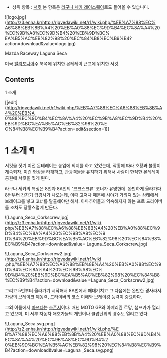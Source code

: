   * 상위 항목 : [서킷](%EC%84%9C%ED%82%B7.md)
본 항목은 [라구나 세카 레이스웨이](%EB%9D%BC%EA%B5%AC%EB%82%98%20%EC%84%B8%EC%B9%B4%20%EB%A0%88%EC%9D%B4%EC%8A%A4%EC%9B%A8%EC%9D%B4.md)로도 들어올 수 있습니다.

![logo.jpg](http://z3.enha.kr/http://rigvedawiki.net/r1/wiki.php/%EB%A7%88%EC%
A6%88%EB%8B%A4%20%EB%A0%88%EC%9D%B4%EC%8A%A4%20%EC%9B%A8%EC%9D%B4%20%EB%9D%BC%
EA%B5%AC%EB%82%98%20%EC%84%B8%EC%B9%B4?action=download&value=logo.jpg)

Mazda Raceway Laguna Seca

미국 [캘리포니아](%EC%BA%98%EB%A6%AC%ED%8F%AC%EB%8B%88%EC%95%84.md)주 북쪽에 위치한 몬테레이
근교에 위치한 서킷.  

## Contents

    

1 소개

[[edit](http://rigvedawiki.net/r1/wiki.php/%EB%A7%88%EC%A6%88%EB%8B%A4%20%EB%A
0%88%EC%9D%B4%EC%8A%A4%20%EC%9B%A8%EC%9D%B4%20%EB%9D%BC%EA%B5%AC%EB%82%98%20%E
C%84%B8%EC%B9%B4?action=edit&section=1)]

# 1 소개 ¶

서킷을 짓기 이전 몬테레이는 농업에 의지를 하고 있었는데, 작황에 따라 호황과 볼황이 계속되자. 이런 현상을 타개하고, 관광객들을 유치하기
위해서 사람이 한적한 몬테레이 공원에 서킷을 짓게 된다.

  

라구나 세카의 특징은 8번과 8A번의 '코크스크류' 코너가 유명한데. 완만하게 올라가다 8번부터 갑자기 급경사가 나오는데, 이때 고저차
때문에 시야가 가려져 있는 상태에서 브레이크를 넣고 코너를 탈출해야만 해서. 아마추어들과 익숙해지지 않는 프로 드라이버들 조차도 당황스럽게
만든다.  

![Laguna_Seca_Corkscrew.jpg](http://z3.enha.kr/http://rigvedawiki.net/r1/wiki.
php/%EB%A7%88%EC%A6%88%EB%8B%A4%20%EB%A0%88%EC%9D%B4%EC%8A%A4%20%EC%9B%A8%EC%9
D%B4%20%EB%9D%BC%EA%B5%AC%EB%82%98%20%EC%84%B8%EC%B9%B4?action=download&value=
Laguna_Seca_Corkscrew.jpg)

  

![Laguna_Seca_Corkscrew2.jpg](http://z4.enha.kr/http://rigvedawiki.net/r1/wiki
.php/%EB%A7%88%EC%A6%88%EB%8B%A4%20%EB%A0%88%EC%9D%B4%EC%8A%A4%20%EC%9B%A8%EC%
9D%B4%20%EB%9D%BC%EA%B5%AC%EB%82%98%20%EC%84%B8%EC%B9%B4?action=download&value
=Laguna_Seca_Corkscrew2.jpg)

  
그리고 5번부터 올라가기 시작해서 8A번에서 패대기치고 그 다음에는 완만한 경사라서. 차량의 브레이크 제동력, 드라이버의 코스 이해와
브레이킹 능력이 중요하다.

  

그외 이름에서 [마쯔다](%EB%A7%88%EC%AF%94%EB%8B%A4.md)는
[스폰서](%EC%8A%A4%ED%8F%B0%EC%84%9C.md)이다. 매년 MOTO GP와 아메리칸 르망, 챔프카가 열리고 있으며,
미 서부 자동차 애호가들의 개인이나 클럽단위의 경주도 열리고 있다.  

![Laguna_Seca.svg.png](http://z2.enha.kr/http://rigvedawiki.net/r1/wiki.php/%E
B%A7%88%EC%A6%88%EB%8B%A4%20%EB%A0%88%EC%9D%B4%EC%8A%A4%20%EC%9B%A8%EC%9D%B4%2
0%EB%9D%BC%EA%B5%AC%EB%82%98%20%EC%84%B8%EC%B9%B4?action=download&value=Laguna
_Seca.svg.png)

